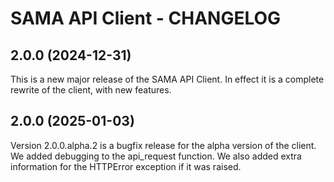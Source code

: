 # SAMA API Client - CHANGELOG

## 2.0.0 (2024-12-31)

This is a new major release of the SAMA API Client.
In effect it is a complete rewrite of the client, with new features.

## 2.0.0 (2025-01-03)

Version 2.0.0.alpha.2 is a bugfix release for the alpha version of the client.
We added debugging to the api_request function.
We also added extra information for the HTTPError exception if it was raised.
